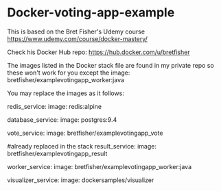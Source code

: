 # Docker-voting-app-example
This is based on the Bret Fisher's Udemy course https://www.udemy.com/course/docker-mastery/

Check his Docker Hub repo: https://hub.docker.com/u/bretfisher

The images listed in the Docker stack file are found in my private repo so these won't work for you except the image: bretfisher/examplevotingapp_worker:java

You may replace the images as it follows:

  redis_service:
    image: redis:alpine

  database_service:
    image: postgres:9.4
 
  vote_service:
    image: bretfisher/examplevotingapp_vote

#already replaced in the stack
  result_service:
    image: bretfisher/examplevotingapp_result

  worker_service:
    image: bretfisher/examplevotingapp_worker:java

  visualizer_service:
    image: dockersamples/visualizer
